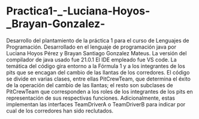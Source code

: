# Practica1-_-Luciana-Hoyos-_Brayan-Gonzalez-
Desarrollo del plantamiento de la práctica 1 para el curso de Lenguajes de Programación.
Desarrollado en el lenguaje de programación java por Luciana Hoyos Pérez y Brayan Santiago Gonzalez Mateus.
La versión del compilador de java usado fue 21.0.1 
El IDE empleado fue VS code.
La temática del código gira entorno a la Fórmula 1 y a los integrantes de los pits que se encagan del cambio de las llantas de los corredores. El código se divide en varias clases, entre ellas PitCrewTeam, que determina el éxito de la operación del cambio de las llantas; el resto son subclases de PitCrewTeam que corresponden a los roles de los integrantes de los pits en representación de sus respectivas funciones. Adicionalmente, estas implementan las interfaces TeamDriverA o TeamDriverB para indicar por cual de los corredores han sido reclutados.



